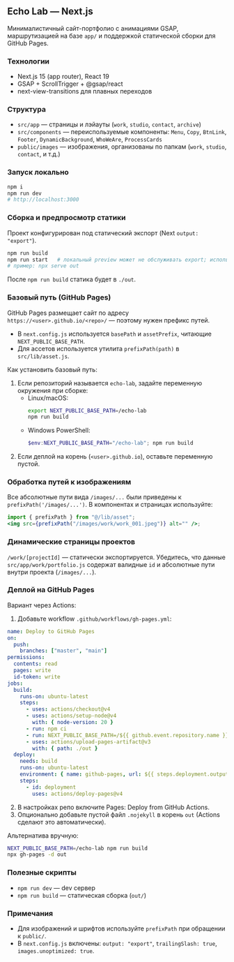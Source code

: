 ## Echo Lab — Next.js

Минималистичный сайт-портфолио с анимациями GSAP, маршрутизацией на базе `app/` и поддержкой статической сборки для GitHub Pages.

### Технологии

- Next.js 15 (app router), React 19
- GSAP + ScrollTrigger + @gsap/react
- next-view-transitions для плавных переходов

### Структура

- `src/app` — страницы и лэйауты (`work`, `studio`, `contact`, `archive`)
- `src/components` — переиспользуемые компоненты: `Menu`, `Copy`, `BtnLink`, `Footer`, `DynamicBackground`, `WhoWeAre`, `ProcessCards`
- `public/images` — изображения, организованы по папкам (`work`, `studio`, `contact`, и т.д.)

### Запуск локально

```bash
npm i
npm run dev
# http://localhost:3000
```

### Сборка и предпросмотр статики

Проект конфигурирован под статический экспорт (Next `output: "export"`).

```bash
npm run build
npm run start   # локальный preview может не обслуживать export; используйте любой статик-сервер для ./out
# пример: npx serve out
```

После `npm run build` статика будет в `./out`.

### Базовый путь (GitHub Pages)

GitHub Pages размещает сайт по адресу `https://<user>.github.io/<repo>/` — поэтому нужен префикс путей.

- В `next.config.js` используется `basePath` и `assetPrefix`, читающие `NEXT_PUBLIC_BASE_PATH`.
- Для ассетов используется утилита `prefixPath(path)` в `src/lib/asset.js`.

Как установить базовый путь:

1. Если репозиторий называется `echo-lab`, задайте переменную окружения при сборке:
   - Linux/macOS:
     ```bash
     export NEXT_PUBLIC_BASE_PATH=/echo-lab
     npm run build
     ```
   - Windows PowerShell:
     ```powershell
     $env:NEXT_PUBLIC_BASE_PATH="/echo-lab"; npm run build
     ```
2. Если деплой на корень (`<user>.github.io`), оставьте переменную пустой.

### Обработка путей к изображениям

Все абсолютные пути вида `/images/...` были приведены к `prefixPath('/images/...')`. В компонентах и страницах используйте:

```jsx
import { prefixPath } from "@/lib/asset";
<img src={prefixPath("/images/work/work_001.jpeg")} alt="" />;
```

### Динамические страницы проектов

`/work/[projectId]` — статически экспортируется. Убедитесь, что данные `src/app/work/portfolio.js` содержат валидные `id` и абсолютные пути внутри проекта (`/images/...`).

### Деплой на GitHub Pages

Вариант через Actions:

1. Добавьте workflow `.github/workflows/gh-pages.yml`:

```yaml
name: Deploy to GitHub Pages
on:
  push:
    branches: ["master", "main"]
permissions:
  contents: read
  pages: write
  id-token: write
jobs:
  build:
    runs-on: ubuntu-latest
    steps:
      - uses: actions/checkout@v4
      - uses: actions/setup-node@v4
        with: { node-version: 20 }
      - run: npm ci
      - run: NEXT_PUBLIC_BASE_PATH=/${{ github.event.repository.name }} npm run build
      - uses: actions/upload-pages-artifact@v3
        with: { path: ./out }
  deploy:
    needs: build
    runs-on: ubuntu-latest
    environment: { name: github-pages, url: ${{ steps.deployment.outputs.page_url }} }
    steps:
      - id: deployment
        uses: actions/deploy-pages@v4
```

2. В настройках репо включите Pages: Deploy from GitHub Actions.
3. Опционально добавьте пустой файл `.nojekyll` в корень `out` (Actions сделают это автоматически).

Альтернатива вручную:

```bash
NEXT_PUBLIC_BASE_PATH=/echo-lab npm run build
npx gh-pages -d out
```

### Полезные скрипты

- `npm run dev` — dev сервер
- `npm run build` — статическая сборка (`out/`)

### Примечания

- Для изображений и шрифтов используйте `prefixPath` при обращении к `public/`.
- В `next.config.js` включены: `output: "export"`, `trailingSlash: true`, `images.unoptimized: true`.
